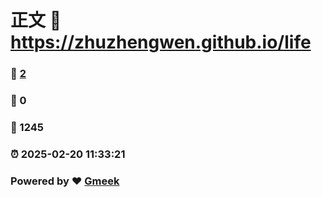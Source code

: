 # 正文 :link: https://zhuzhengwen.github.io/life 
### :page_facing_up: [2](https://zhuzhengwen.github.io/life/tag.html) 
### :speech_balloon: 0 
### :hibiscus: 1245 
### :alarm_clock: 2025-02-20 11:33:21 
### Powered by :heart: [Gmeek](https://github.com/Meekdai/Gmeek)
